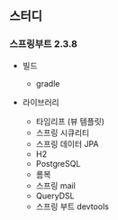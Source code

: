 ## 스터디 

### 스프링부트 2.3.8

* 빌드
  * gradle


* 라이브러리
  * 타임리프 (뷰 템플릿)
  * 스프링 시큐리티
  * 스프링 데이터 JPA
  * H2
  * PostgreSQL
  * 롬복
  * 스프링 mail
  * QueryDSL
  * 스프링 부트 devtools
 

 
 
 
 
 
 
 
 
 
 
 

 
 
